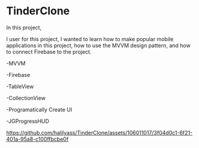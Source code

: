 # TinderClone

In this project,

I user for this project, I wanted to learn how to make popular mobile applications in this project, how to use the MVVM design pattern, and how to connect Firebase to the project.

-MVVM 



-Firebase




-TableView




-CollectionView




-Programatically Create UI





-JGProgressHUD








https://github.com/halilyass/TinderClone/assets/106011017/3f04d0c1-6f21-401a-95a8-c100ffbcbe0f

